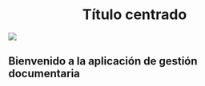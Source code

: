 

# <div align="center">Título centrado</div>

![](https://morioh.com/p/88533cc04323)
## Bienvenido a la aplicación de gestión documentaria
